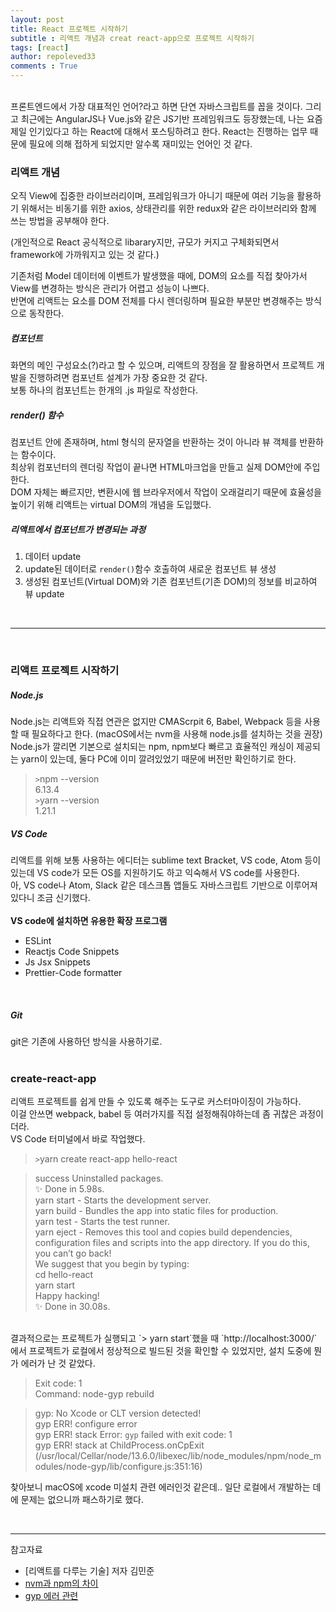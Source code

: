 ```yaml
---
layout: post
title: React 프로젝트 시작하기
subtitle : 리액트 개념과 creat react-app으로 프로젝트 시작하기
tags: [react]
author: repoleved33
comments : True
---
```





<br>
프론트엔드에서 가장 대표적인 언어?라고 하면 단연 자바스크립트를 꼽을 것이다.   
그리고 최근에는 AngularJS나 Vue.js와 같은 JS기반 프레임워크도 등장했는데, 나는 요즘 제일 인기있다고 하는 React에 대해서 포스팅하려고 한다.   
React는 진행하는 업무 때문에 필요에 의해 접하게 되었지만 알수록 재미있는 언어인 것 같다.   
<br>

### 리액트 개념
오직 View에 집중한 라이브러리이며, 프레임워크가 아니기 때문에 여러 기능을 활용하기 위해서는 비동기를 위한 axios, 상태관리를 위한 redux와 같은 라이브러리와 함께 쓰는 방법을 공부해야 한다.   

(개인적으로 React 공식적으로 libarary지만, 규모가 커지고 구체화되면서 framework에 가까워지고 있는 것 같다.)   

기존처럼 Model 데이터에 이벤트가 발생했을 때에, DOM의 요소를 직접 찾아가서 View를 변경하는 방식은 관리가 어렵고 성능이 나쁘다.   
반면에 리액트는 요소를 DOM 전체를 다시 렌더링하며 필요한 부분만 변경해주는 방식으로 동작한다.   

##### 컴포넌트
화면의 메인 구성요소(?)라고 할 수 있으며, 리액트의 장점을 잘 활용하면서 프로젝트 개발을 진행하려면 컴포넌트 설계가 가장 중요한 것 같다.   
보통 하나의 컴포넌트는 한개의 .js 파일로 작성한다.
<br>

##### render() 함수
컴포넌트 안에 존재하며, html 형식의 문자열을 반환하는 것이 아니라 뷰 객체를 반환하는 함수이다.   
최상위 컴포넌터의 렌더링 작업이 끝나면 HTML마크업을 만들고 실제 DOM안에 주입한다.   
DOM 자체는 빠르지만, 변환시에 웹 브라우저에서 작업이 오래걸리기 때문에 효율성을 높이기 위해 리액트는 virtual DOM의 개념을 도입했다.
<br>

##### 리액트에서 컴포넌트가 변경되는 과정 
1. 데이터 update
2. update된 데이터로 `render()`함수 호출하여 새로운 컴포넌트 뷰 생성
3. 생성된 컴포넌트(Virtual DOM)와 기존 컴포넌트(기존 DOM)의 정보를 비교하여 뷰 update   
<br>

* * *

<br>

### 리액트 프로젝트 시작하기
##### Node.js
Node.js는 리액트와 직접 연관은 없지만 CMAScrpit 6, Babel, Webpack 등을 사용할 때 필요하다고 한다. (macOS에서는 nvm을 사용해 node.js를 설치하는 것을 권장)   
Node.js가 깔리면 기본으로 설치되는 npm, npm보다 빠르고 효율적인 캐싱이 제공되는 yarn이 있는데, 둘다 PC에 이미 깔려있었기 때문에 버전만 확인하기로 한다.   
> `>`npm --version   
> 6.13.4   
> `>`yarn --version   
> 1.21.1   

##### VS Code
리액트를 위해 보통 사용하는 에디터는 sublime text Bracket, VS code, Atom 등이 있는데 VS code가 모든 OS를 지원하기도 하고 익숙해서 VS code를 사용한다.   
아, VS code나 Atom, Slack 같은 데스크톱 앱들도 자바스크립트 기반으로 이루어져있다니 조금 신기했다.   
<br>
<b>VS code에 설치하면 유용한 확장 프로그램</b>
- ESLint
- Reactjs Code Snippets
- Js Jsx Snippets
- Prettier-Code formatter
<br>

##### Git
git은 기존에 사용하던 방식을 사용하기로.   
<br>

### create-react-app
리액트 프로젝트를 쉽게 만들 수 있도록 해주는 도구로 커스터마이징이 가능하다.   
이걸 안쓰면 webpack, babel 등 여러가지를 직접 설정해줘야하는데 좀 귀찮은 과정이더라.   
VS Code 터미널에서 바로 작업했다.

> `>`yarn create react-app hello-react

>success Uninstalled packages.   
✨  Done in 5.98s.   
  yarn start - Starts the development server.   
  yarn build - Bundles the app into static files for production.   
  yarn test - Starts the test runner.   
  yarn eject - Removes this tool and copies build dependencies, configuration files and scripts into the app directory. If you do this, you can’t go back!   
We suggest that you begin by typing:   
  cd hello-react   
  yarn start   
Happy hacking!   
✨  Done in 30.08s.   

<br>
결과적으로는 프로젝트가 실행되고 `> yarn start`했을 때 `http://localhost:3000/` 에서 프로젝트가 로컬에서 정상적으로 빌드된 것을 확인할 수 있었지만, 설치 도중에 뭔가 에러가 난 것 같았다.   
<br>

>Exit code: 1   
Command: node-gyp rebuild

>gyp: No Xcode or CLT version detected!   
gyp ERR! configure error   
gyp ERR! stack Error: `gyp` failed with exit code: 1   
gyp ERR! stack     at ChildProcess.onCpExit (/usr/local/Cellar/node/13.6.0/libexec/lib/node_modules/npm/node_modules/node-gyp/lib/configure.js:351:16)   

찾아보니 macOS에 xcode 미설치 관련 에러인것 같은데.. 일단 로컬에서 개발하는 데에 문제는 없으니까 패스하기로 했다.   

<br>

* * *
참고자료   
- [리액트를 다루는 기술] 저자 김민준   
- [nvm과 npm의 차이](https://lynmp.com/ko/article/tb585d114096490055)   
- [gyp 에러 관련](https://devsoyoung.github.io/posts/node-gyp-rebuild-error/)   







